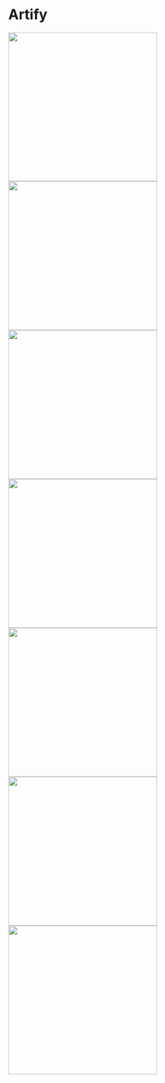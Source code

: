 # Artify

<span>
<img src="https://raw.githubusercontent.com/Kartik2301/data/master/img1.jpg" width="300">
<img src="https://raw.githubusercontent.com/Kartik2301/data/master/img2.jpg" width="300">
<img src="https://raw.githubusercontent.com/Kartik2301/data/master/img3.jpg" width="300">
</span>
<br>
<span>
<img src="https://raw.githubusercontent.com/Kartik2301/data/master/img8.jpg" width="300">
<img src="https://raw.githubusercontent.com/Kartik2301/data/master/img9.jpg" width="300">
<img src="https://raw.githubusercontent.com/Kartik2301/data/master/img6.jpg" width="300">
</span>
<span>
<img src="https://raw.githubusercontent.com/Kartik2301/data/master/img7.jpg" width="300">
</span>
